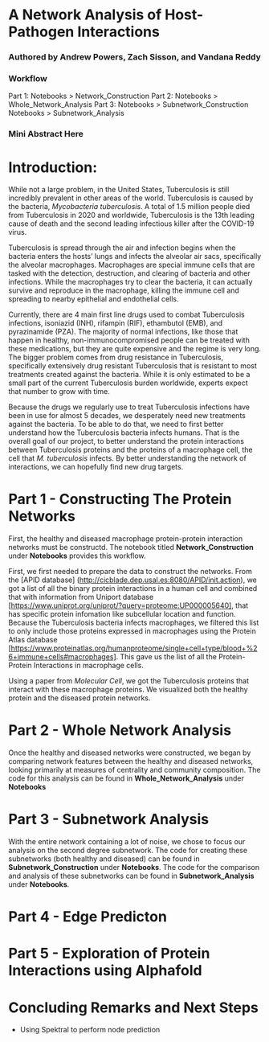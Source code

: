 # **A Network Analysis of Host-Pathogen Interactions**
### Authored by Andrew Powers, Zach Sisson, and Vandana Reddy

### Workflow
Part 1: Notebooks > Network_Construction
Part 2: Notebooks > Whole_Network_Analysis
Part 3: Notebooks > Subnetwork_Construction
        Notebooks > Subnetwork_Analysis


### Mini Abstract Here
# Introduction:
While not a large problem, in the United States, Tuberculosis is still incredibly prevalent in other areas of the world. Tuberculosis is caused by the bacteria, *Mycobacteria tuberculosis*. A total of 1.5 million people died from Tuberculosis in 2020 and worldwide, Tuberculosis is the 13th leading cause of death and the second leading infectious killer after the COVID-19 virus. 

Tuberculosis is spread through the air and infection begins when the bacteria enters the hosts’ lungs and infects the alveolar air sacs, specifically the alveolar macrophages. Macrophages are special immune cells that are tasked with the detection, destruction, and clearing of bacteria and other infections. While the macrophages try to clear the bacteria, it can actually survive and reproduce in the macrophage, killing the immune cell and spreading to nearby epithelial and endothelial cells. 

Currently, there are 4 main first line drugs used to combat Tuberculosis infections, isoniazid (INH), rifampin (RIF), ethambutol (EMB), and pyrazinamide (PZA). The majority of normal infections, like those that happen in healthy, non-immunocompromised people can be treated with these medications, but they are quite expensive and the regime is very long. The bigger problem comes from drug resistance in Tuberculosis, specifically extensively drug resistant Tuberculosis that is resistant to most treatments created against the bacteria. While it is only estimated to be a small part of the current Tuberculosis burden worldwide, experts expect that number to grow with time. 

Because the drugs we regularly use to treat Tuberculosis infections have been in use for almost 5 decades, we desperately need new treatments against the bacteria. To be able to do that, we need to first better understand how the Tuberculosis bacteria infects humans. That is the overall goal of our project, to better understand the protein interactions between Tuberculosis proteins and the proteins of a macrophage cell, the cell that *M. tuberculosis* infects. By better understanding the network of interactions, we can hopefully find new drug targets. 

# **Part 1 - Constructing The Protein Networks**
First, the healthy and diseased macrophage protein-protein interaction networks must be constructd. The notebook titled **Network_Construction** under **Notebooks** provides this workflow.

First, we first needed to prepare the data to construct the networks. From the [APID database] (http://cicblade.dep.usal.es:8080/APID/init.action), we got a list of all the binary protein interactions in a human cell and combined that with information from Uniport database [https://www.uniprot.org/uniprot/?query=proteome:UP000005640], that has specific protein infomation like subcellular location and function. Because the Tuberculosis bacteria infects macrophages, we filtered this list to only include those proteins expressed in macrophages using the Protein Atlas database [https://www.proteinatlas.org/humanproteome/single+cell+type/blood+%26+immune+cells#macrophages]. This gave us the list of all the Protein-Protein Interactions in macrophage cells. 

Using a paper from *Molecular Cell*, we got the Tuberculosis proteins that interact with these macrophage proteins. We visualized both the healthy protein and the diseased protein networks. 

# **Part 2 - Whole Network Analysis**
Once the healthy and diseased networks were constructed, we began by comparing network features between the healthy and diseased networks, looking primarily at measures of centrality and community composition. The code for this analysis can be found in **Whole_Network_Analysis** under **Notebooks**
# **Part 3 - Subnetwork Analysis**
With the entire network containing a lot of noise, we chose to focus our analysis on the second degree subnetwork. The code for creating these subnetworks (both healthy and diseased) can be found in **Subnetwork_Construction** under **Notebooks**. The code for the comparison and analysis of these subnetworks can be found in **Subnetwork_Analysis** under **Notebooks**.
# **Part 4 - Edge Predicton**
# Part 5 - Exploration of Protein Interactions using Alphafold 
# **Concluding Remarks and Next Steps**
- Using Spektral to perform node prediction